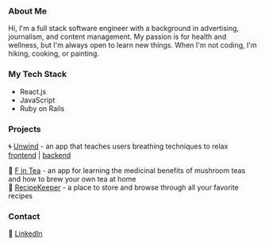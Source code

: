 ### About Me

Hi, I'm a full stack software engineer with a background in advertising, journalism, and content management. My passion is for health and wellness, but I'm always open to learn new things. When I'm not coding, I'm hiking, cooking, or painting.

### My Tech Stack
- React.js
- JavaScript
- Ruby on Rails 
  
 ### Projects
 🌀 [Unwind](https://www.youtube.com/watch?v=v7KwQT727PM&feature=youtu.be) - an app that teaches users breathing techniques to relax<br />
 [frontend](https://github.com/vmar13/unwind-frontend) | [backend](https://github.com/vmar13/unwind-backend) <br />
 
 🍄 [F in Tea](https://www.youtube.com/watch?v=l5ohSkA93hI&t) - an app for learning the medicinal benefits of mushroom teas and how to brew your own tea at home <br />
 📒 [RecipeKeeper](https://www.youtube.com/watch?v=gzZPe8y9l1U) - a place to store and browse through all your favorite recipes
 
 ### Contact
 💼 [LinkedIn](https://www.linkedin.com/in/vanessa-martinez-995b7059/)
 
<!--
**vmar13/vmar13** is a ✨ _special_ ✨ repository because its `README.md` (this file) appears on your GitHub profile.

Here are some ideas to get you started:

- 🔭 I’m currently working on ...
- 🌱 I’m currently learning ...
- 👯 I’m looking to collaborate on ...
- 🤔 I’m looking for help with ...
- 💬 Ask me about ...
- 📫 How to reach me: ...
- 😄 Pronouns: ...
- ⚡ Fun fact: ...
-->
